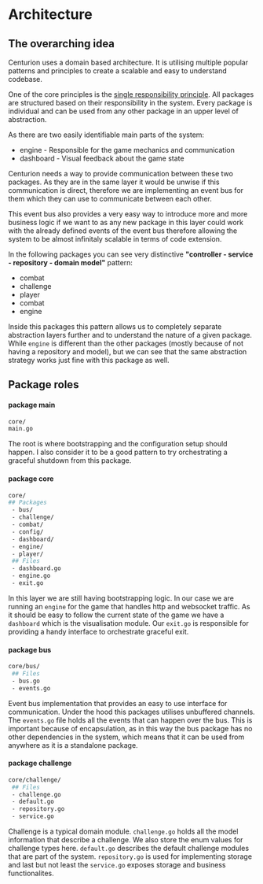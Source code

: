 # Architecture

## The overarching idea

Centurion uses a domain based architecture. It is utilising multiple popular patterns and principles to create a scalable and easy to understand codebase.

One of the core principles is the [single responsibility principle](https://en.wikipedia.org/wiki/Single-responsibility_principle). All packages are structured based on their responsibility in the system. Every package is individual and can be used from any other package in an upper level of abstraction.

As there are two easily identifiable main parts of the system:
* engine - Responsible for the game mechanics and communication
* dashboard - Visual feedback about the game state

Centurion needs a way to provide communication between these two packages. As they are in the same layer it would be unwise if this communication is direct, therefore we are implementing an event bus for them which they can use to communicate between each other.

This event bus also provides a very easy way to introduce more and more business logic if we want to as any new package in this layer could work with the already defined events of the event bus therefore allowing the system to be almost infinitaly scalable in terms of code extension.

In the following packages you can see very distinctive __"controller - service - repository - domain model"__ pattern:
* combat
* challenge
* player
* combat
* engine

Inside this packages this pattern allows us to completely separate abstraction layers further and to understand the nature of a given package. While `engine` is different than the other packages (mostly because of not having a repository and model), but we can see that the same abstraction strategy works just fine with this package as well. 

## Package roles

#### package main

```sh
core/ 
main.go
```
The root is where bootstrapping and the configuration setup should happen. I also consider it to be a good pattern to try orchestrating a graceful shutdown from this package.

#### package core

```sh
core/
## Packages
 - bus/
 - challenge/
 - combat/
 - config/
 - dashboard/
 - engine/
 - player/
 ## Files
 - dashboard.go
 - engine.go
 - exit.go
```

In this layer we are still having bootstrapping logic. In our case we are running an `engine` for the game that handles http and websocket traffic. As it should be easy to follow the current state of the game we have a `dashboard` which is the visualisation module. Our `exit.go` is responsible for providing a handy interface to orchestrate graceful exit.

#### package bus

```sh
core/bus/
 ## Files
 - bus.go
 - events.go
```

Event bus implementation that provides an easy to use interface for communication. Under the hood this packages utilises unbuffered channels. The `events.go` file holds all the events that can happen over the bus. This is important because of encapsulation, as in this way the bus package has no other dependencies in the system, which means that it can be used from anywhere as it is a standalone package.

#### package challenge

```sh
core/challenge/
 ## Files
 - challenge.go
 - default.go
 - repository.go
 - service.go
```

Challenge is a typical domain module. `challenge.go` holds all the model information that describe a challenge. We also store the enum values for challenge types here. `default.go` describes the default challenge modules that are part of the system. `repository.go` is used for implementing storage and last but not least the `service.go` exposes storage and business functionalites.

